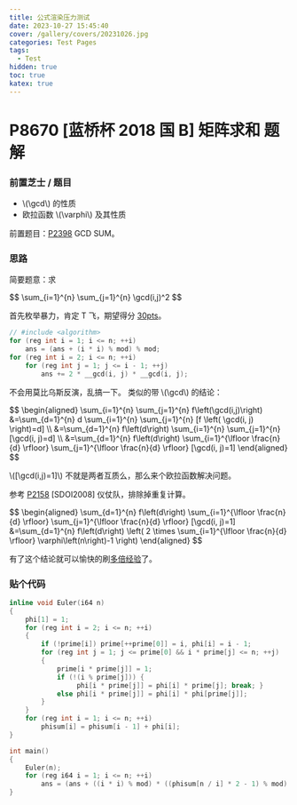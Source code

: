 ```yaml
---
title: 公式渲染压力测试
date: 2023-10-27 15:45:40
cover: /gallery/covers/20231026.jpg
categories: Test Pages
tags:
  - Test
hidden: true
toc: true
katex: true
---
```

# P8670 [蓝桥杯 2018 国 B] 矩阵求和 题解

### 前置芝士 / 题目

- \\(\gcd\\) 的性质
- 欧拉函数 \\(\varphi\\) 及其性质

前置题目：[P2398](https://www.luogu.com.cn/problem/P2398) GCD SUM。

### 思路

简要题意：求

<div>
$$
\sum_{i=1}^{n} \sum_{j=1}^{n} \gcd(i,j)^2
$$
</div>

首先枚举暴力，肯定 T 飞，期望得分 [30pts](https://www.luogu.com.cn/record/106794470)。

```cpp
// #include <algorithm>
for (reg int i = 1; i <= n; ++i)
    ans = (ans + (i * i) % mod) % mod;
for (reg int i = 2; i <= n; ++i)
    for (reg int j = 1; j <= i - 1; ++j)
        ans += 2 * __gcd(i, j) * __gcd(i, j);
```

不会用莫比乌斯反演，乱搞一下。
类似的带 \\(\gcd\\) 的结论：

<div>
$$
\begin{aligned}
\sum_{i=1}^{n} \sum_{j=1}^{n} f\left(\gcd(i,j)\right)
&=\sum_{d=1}^{n} d \sum_{i=1}^{n} \sum_{j=1}^{n} [f \left( \gcd(i, j) \right)=d] \\
&=\sum_{d=1}^{n} f\left(d\right) \sum_{i=1}^{n} \sum_{j=1}^{n} [\gcd(i, j)=d] \\
&=\sum_{d=1}^{n} f\left(d\right) \sum_{i=1}^{\lfloor \frac{n}{d} \rfloor} \sum_{j=1}^{\lfloor \frac{n}{d} \rfloor} [\gcd(i, j)=1]
\end{aligned}
$$
</div>

\\([\gcd(i,j)=1]\\) 不就是两者互质么，那么来个欧拉函数解决问题。

参考 [P2158](https://www.luogu.com.cn/problem/P2158) [SDOI2008] 仪仗队，排除掉重复计算。

<div>
$$
\begin{aligned}
\sum_{d=1}^{n} f\left(d\right) \sum_{i=1}^{\lfloor \frac{n}{d} \rfloor} \sum_{j=1}^{\lfloor \frac{n}{d} \rfloor} [\gcd(i, j)=1]
&=\sum_{d=1}^{n} f\left(d\right) \left( 2 \times \sum_{i=1}^{\lfloor \frac{n}{d} \rfloor} \varphi\left(n\right)-1 \right)
\end{aligned}
$$
</div>

有了这个结论就可以愉快的刷[多倍经验](https://www.luogu.com.cn/paste/kyn1fe72)了。

### 贴个代码

```cpp
inline void Euler(i64 n)
{
	phi[1] = 1;
    for (reg int i = 2; i <= n; ++i)
    {
        if (!prime[i]) prime[++prime[0]] = i, phi[i] = i - 1;
        for (reg int j = 1; j <= prime[0] && i * prime[j] <= n; ++j)
        {
            prime[i * prime[j]] = 1;
            if (!(i % prime[j])) { 
            	 phi[i * prime[j]] = phi[i] * prime[j]; break; }
            else phi[i * prime[j]] = phi[i] * phi[prime[j]];
        }
    }
    for (reg int i = 1; i <= n; ++i)
    	phisum[i] = phisum[i - 1] + phi[i];
}

int main()
{
	Euler(n);
	for (reg i64 i = 1; i <= n; ++i)
	    ans = (ans + ((i * i) % mod) * ((phisum[n / i] * 2 - 1) % mod) % mod) % mod;
}
```
